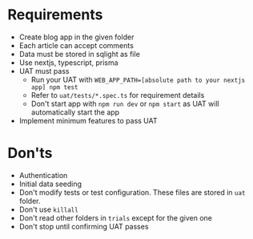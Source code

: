 # Requirements

- Create blog app in the given folder
- Each article can accept comments
- Data must be stored in sqlight as file
- Use nextjs, typescript, prisma
- UAT must pass
  - Run your UAT with `WEB_APP_PATH=[absolute path to your nextjs app] npm test`
  - Refer to `uat/tests/*.spec.ts` for requirement details
  - Don't start app with `npm run dev` or `npm start` as UAT will automatically start the app
- Implement minimum features to pass UAT

# Don'ts

- Authentication
- Initial data seeding
- Don't modify tests or test configuration. These files are stored in `uat` folder.
- Don't use `killall`
- Don't read other folders in `trials` except for the given one
- Don't stop until confirming UAT passes
